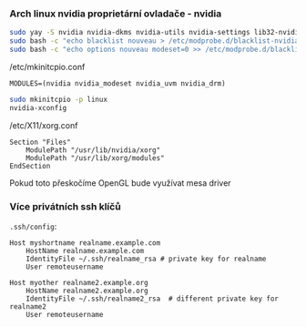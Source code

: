 ### Arch linux nvidia proprietární ovladače - nvidia
```bash
sudo yay -S nvidia nvidia-dkms nvidia-utils nvidia-settings lib32-nvidia-utils
sudo bash -c "echo blacklist nouveau > /etc/modprobe.d/blacklist-nvidia-nouveau.conf"
sudo bash -c "echo options nouveau modeset=0 >> /etc/modprobe.d/blacklist-nvidia-nouveau.conf"
```

/etc/mkinitcpio.conf
```
MODULES=(nvidia nvidia_modeset nvidia_uvm nvidia_drm)
```

```bash
sudo mkinitcpio -p linux
nvidia-xconfig
```

/etc/X11/xorg.conf
```
Section "Files"
    ModulePath "/usr/lib/nvidia/xorg"
    ModulePath "/usr/lib/xorg/modules"
EndSection
```
Pokud toto přeskočíme OpenGL bude využívat mesa driver

### Více privátních ssh klíčů
`.ssh/config`:
```
Host myshortname realname.example.com
    HostName realname.example.com
    IdentityFile ~/.ssh/realname_rsa # private key for realname
    User remoteusername

Host myother realname2.example.org
    HostName realname2.example.org
    IdentityFile ~/.ssh/realname2_rsa  # different private key for realname2
    User remoteusername
```
